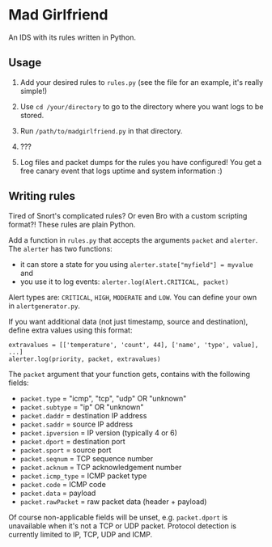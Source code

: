 # Mad Girlfriend

An IDS with its rules written in Python.

## Usage

1. Add your desired rules to `rules.py` (see the file for an example, it's really simple!)

2. Use `cd /your/directory` to go to the directory where you want logs to be stored.

3. Run `/path/to/madgirlfriend.py` in that directory.

4. ???

5. Log files and packet dumps for the rules you have configured! You get a free canary event that logs uptime and system information :)

## Writing rules

Tired of Snort's complicated rules? Or even Bro with a custom scripting format?! These rules are plain Python.

Add a function in `rules.py` that accepts the arguments `packet` and `alerter`.
The `alerter` has two functions:

- it can store a state for you using `alerter.state["myfield"] = myvalue` and
- you use it to log events: `alerter.log(Alert.CRITICAL, packet)`

Alert types are: `CRITICAL`, `HIGH`, `MODERATE` and `LOW`. You can define your own in `alertgenerator.py`.

If you want additional data (not just timestamp, source and destination), define extra values using this format:

    extravalues = [['temperature', 'count', 44], ['name', 'type', value], ...]
    alerter.log(priority, packet, extravalues)

The `packet` argument that your function gets, contains with the following fields:

- `packet.type` = "icmp", "tcp", "udp" OR "unknown"
- `packet.subtype` = "ip" OR "unknown"
- `packet.daddr` = destination IP address
- `packet.saddr` = source IP address
- `packet.ipversion` = IP version (typically 4 or 6)
- `packet.dport` = destination port
- `packet.sport` = source port
- `packet.seqnum` = TCP sequence number
- `packet.acknum` = TCP acknowledgement number
- `packet.icmp_type` = ICMP packet type
- `packet.code` = ICMP code
- `packet.data` = payload
- `packet.rawPacket` = raw packet data (header + payload)

Of course non-applicable fields will be unset, e.g. `packet.dport` is unavailable when it's not a TCP or UDP packet.
Protocol detection is currently limited to IP, TCP, UDP and ICMP.
